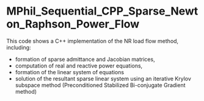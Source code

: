 # MPhil_Sequential_CPP_Sparse_Newton_Raphson_Power_Flow
This code shows a C++ implementation of the NR load flow method, including:  
- formation of sparse admittance and Jacobian matrices, 
- computation of real and reactive power equations,
- formation of the linear system of equations
- solution of the resultant sparse linear system using an iterative Krylov subspace method (Preconditioned Stabilized Bi-conjugate Gradient method)

